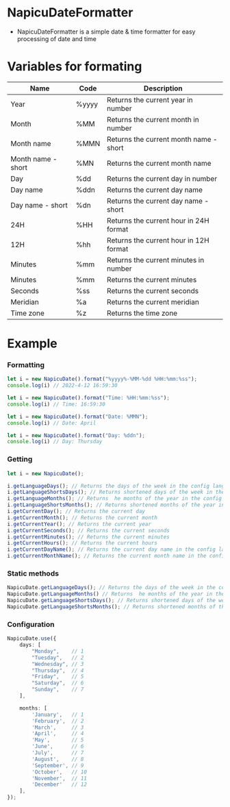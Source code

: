 # NapicuDateFormatter

- NapicuDateFormatter is a simple date & time formatter for easy processing of date and time 

# Variables for formating
<table>
   <thead>
      <tr>
         <th>Name</th>
         <th>Code</th>
         <th>Description</th>
      </tr>
   </thead>
   <tbody>
      <tr>
         <td>Year</td>
         <td>%yyyy</td>
         <td>Returns the current year in number</td>
      </tr>
      <tr>
         <td>Month</td>
         <td>%MM</td>
         <td>Returns the current month in number</td>
      </tr>
      <tr>
         <td>Month name</td>
         <td>%MMN</td>
         <td>Returns the current month name - short</td>
      </tr>
      <tr>
         <td>Month name - short</td>
         <td>%MN</td>
         <td>Returns the current month name</td>
      </tr>
      <tr>
         <td>Day</td>
         <td>%dd</td>
         <td>Returns the current day in number</td>
      </tr>
      <tr>
         <td>Day name</td>
         <td>%ddn</td>
         <td>Returns the current day name</td>
      </tr>
      <tr>
         <td>Day name - short</td>
         <td>%dn</td>
         <td>Returns the current day name - short</td>
      </tr>
      <tr>
         <td>24H</td>
         <td>%HH</td>
         <td>Returns the current hour in 24H format</td>
      </tr>
      <tr>
         <td>12H</td>
         <td>%hh</td>
         <td>Returns the current hour in 12H format</td>
      </tr>
      <tr>
         <td>Minutes</td>
         <td>%mm</td>
         <td>Returns the current minutes in number</td>
      </tr>
      <tr>
         <td>Minutes</td>
         <td>%mm</td>
         <td>Returns the current minutes</td>
      </tr>
      <tr>
         <td>Seconds</td>
         <td>%ss</td>
         <td>Returns the current seconds</td>
      </tr>
      <tr>
         <td>Meridian</td>
         <td>%a</td>
    <td>Returns the current meridian</td>
      </tr>
      <tr>
         <td>Time zone</td>
         <td>%z</td>
         <td>Returns the time zone</td>
      </tr>
   </tbody>
</table>


# Example
### Formatting
```typescript
let i = new NapicuDate().format("%yyyy%-%MM-%dd %HH:%mm:%ss");
console.log(i) // 2022-4-12 16:59:30
```

```typescript
let i = new NapicuDate().format("Time: %HH:%mm:%ss");
console.log(i) // Time: 16:59:30
```

```typescript
let i = new NapicuDate().format("Date: %MMN");
console.log(i) // Date: April
```

```typescript
let i = new NapicuDate().format("Day: %ddn");
console.log(i) // Day: Thursday
```

### Getting

```typescript
let i = new NapicuDate();

i.getLanguageDays(); // Returns the days of the week in the config language
i.getLanguageShortsDays(); // Returns shortened days of the week in the config language
i.getLanguageMonths(); // Returns  he months of the year in the config language
i.getLanguageShortsMonths(); // Returns shortened months of the year in the config language
i.getCurrentDay(); // Returns the current day
i.getCurrentMonth(); // Returns the current month
i.getCurrentYear(); // Returns the current year
i.getCurrentSeconds(); // Returns the current seconds
i.getCurrentMinutes(); // Returns the current minutes
i.getCurrentHours(); // Returns the current hours
i.getCurrentDayName(); // Returns the current day name in the config language
i.getCurrentMonthName(); // Returns the current month name in the config language
```
### Static methods

```typescript
NapicuDate.getLanguageDays(); // Returns the days of the week in the config language
NapicuDate.getLanguageMonths() // Returns  he months of the year in the config language
NapicuDate.getLanguageShortsDays(); // Returns shortened days of the week in the config language
NapicuDate.getLanguageShortsMonths(); // Returns shortened months of the year in the config language
```

### Configuration

```typescript
NapicuDate.use({
    days: [
        "Monday",    // 1
        "Tuesday",   // 2
        "Wednesday", // 3
        "Thursday",  // 4
        "Friday",    // 5
        "Saturday",  // 6
        "Sunday",    // 7
    ],

    months: [
        'January',   // 1
        'February',  // 2
        'March',     // 3
        'April',     // 4
        'May',       // 5
        'June',      // 6
        'July',      // 7
        'August',    // 8
        'September', // 9
        'October',   // 10
        'November',  // 11
        'December'   // 12
    ],
});
```
